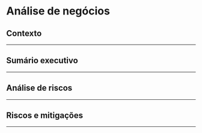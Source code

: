 # Análise de negócios 
## Contexto 
<!-- Explique o contexto da sessão -->
---
## Sumário executivo

---
## Análise de riscos 
---
## Riscos e mitigações 
---